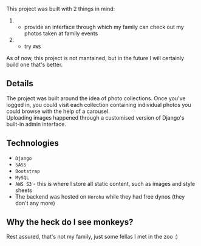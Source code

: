 This project was built with 2 things in mind:
1. - provide an interface through which my family can check out my photos taken at family events
2. - try `AWS`

As of now, this project is not mantained, but in the future I will certainly build one that's better.

## Details
The project was built around the idea of photo collections.
Once you've logged in, you could visit each collection containing individual photos you could browse with the help of a carousel.\
Uploading images happened through a customised version of Django's built-in admin interface.

## Technologies
- `Django`
- `SASS`
- `Bootstrap`
- `MySQL`
- `AWS S3` - this is where I store all static content, such as images and style sheets
- The backend was hosted on `Heroku` while they had free dynos (they don't any more)

## Why the heck do I see monkeys?
Rest assured, that's not my family, just some fellas I met in the zoo :)
